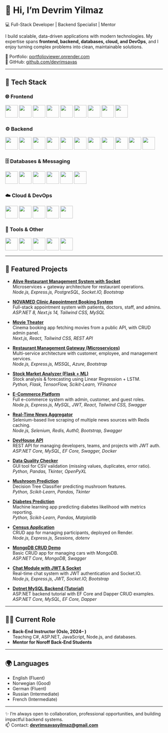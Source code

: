 # 👋 Hi, I’m Devrim Yilmaz  

💻 Full-Stack Developer | Backend Specialist | Mentor  

I build scalable, data-driven applications with modern technologies. My expertise spans **frontend, backend, databases, cloud, and DevOps**, and I enjoy turning complex problems into clean, maintainable solutions.  

🔗 Portfolio: [portfolioviewer.onrender.com](https://portfolioviewer.onrender.com)  
🔗 GitHub: [github.com/devrimsavas](https://github.com/devrimsavas)  

---

## 🚀 Tech Stack

### 🌐 Frontend  
<p align="left">
  <img src="https://cdn.jsdelivr.net/gh/devicons/devicon/icons/react/react-original.svg" width="40" height="40"/>
  <img src="https://cdn.jsdelivr.net/gh/devicons/devicon/icons/nextjs/nextjs-original.svg" width="40" height="40"/>
  <img src="https://cdn.jsdelivr.net/gh/devicons/devicon/icons/javascript/javascript-original.svg" width="40" height="40"/>
  <img src="https://cdn.jsdelivr.net/gh/devicons/devicon/icons/typescript/typescript-original.svg" width="40" height="40"/>
  <img src="https://cdn.jsdelivr.net/gh/devicons/devicon/icons/vitejs/vitejs-original.svg" width="40" height="40"/>
  <img src="https://cdn.jsdelivr.net/gh/devicons/devicon/icons/bootstrap/bootstrap-original.svg" width="40" height="40"/>
 <img src="https://cdn.jsdelivr.net/gh/devicons/devicon/icons/tailwindcss/tailwindcss-original.svg" width="40" height="40"/>

  <img src="https://cdn.jsdelivr.net/gh/devicons/devicon/icons/sass/sass-original.svg" width="40" height="40"/>
  <img src="https://cdn.jsdelivr.net/gh/devicons/devicon/icons/jquery/jquery-original.svg" width="40" height="40"/>
</p>

### ⚙️ Backend  
<p align="left">
  <img src="https://cdn.jsdelivr.net/gh/devicons/devicon/icons/nodejs/nodejs-original.svg" width="40" height="40"/>
  <img src="https://cdn.jsdelivr.net/gh/devicons/devicon/icons/express/express-original.svg" width="40" height="40"/>
  <img src="https://cdn.jsdelivr.net/gh/devicons/devicon/icons/csharp/csharp-original.svg" width="40" height="40"/>
  <img src="https://cdn.jsdelivr.net/gh/devicons/devicon/icons/dot-net/dot-net-original.svg" width="40" height="40"/>
  <img src="https://cdn.jsdelivr.net/gh/devicons/devicon/icons/java/java-original.svg" width="40" height="40"/>
  <img src="https://cdn.jsdelivr.net/gh/devicons/devicon/icons/spring/spring-original.svg" width="40" height="40"/>
  <img src="https://cdn.jsdelivr.net/gh/devicons/devicon/icons/python/python-original.svg" width="40" height="40"/>
  <img src="https://cdn.jsdelivr.net/gh/devicons/devicon/icons/flask/flask-original.svg" width="40" height="40"/>
  <img src="https://cdn.jsdelivr.net/gh/devicons/devicon/icons/django/django-plain.svg" width="40" height="40"/>
  <img src="https://cdn.jsdelivr.net/gh/devicons/devicon/icons/php/php-original.svg" width="40" height="40"/>
  <img src="https://cdn.jsdelivr.net/gh/devicons/devicon/icons/go/go-original.svg" width="40" height="40"/>
</p>

### 🗄️ Databases & Messaging  
<p align="left">
  <img src="https://cdn.jsdelivr.net/gh/devicons/devicon/icons/mysql/mysql-original.svg" width="40" height="40"/>
  <img src="https://cdn.jsdelivr.net/gh/devicons/devicon/icons/postgresql/postgresql-original.svg" width="40" height="40"/>
  <img src="https://cdn.jsdelivr.net/gh/devicons/devicon/icons/mongodb/mongodb-original.svg" width="40" height="40"/>
  <img src="https://cdn.jsdelivr.net/gh/devicons/devicon/icons/redis/redis-original.svg" width="40" height="40"/>
  <img src="https://cdn.jsdelivr.net/gh/devicons/devicon/icons/rabbitmq/rabbitmq-original.svg" width="40" height="40"/>
  <img src="https://cdn.jsdelivr.net/gh/devicons/devicon/icons/microsoftsqlserver/microsoftsqlserver-plain.svg" width="40" height="40"/>
</p>

### ☁️ Cloud & DevOps  
<p align="left">
  <img src="https://cdn.jsdelivr.net/gh/devicons/devicon/icons/docker/docker-original.svg" width="40" height="40"/>
  <img src="https://cdn.jsdelivr.net/gh/devicons/devicon/icons/kubernetes/kubernetes-plain.svg" width="40" height="40"/>
  <img src="https://cdn.jsdelivr.net/gh/devicons/devicon/icons/amazonwebservices/amazonwebservices-original.svg" width="40" height="40"/>
  <img src="https://cdn.jsdelivr.net/gh/devicons/devicon/icons/azure/azure-original.svg" width="40" height="40"/>
  <img src="https://cdn.jsdelivr.net/gh/devicons/devicon/icons/firebase/firebase-plain.svg" width="40" height="40"/>
</p>

### 🔧 Tools & Other  
<p align="left">
  <img src="https://cdn.jsdelivr.net/gh/devicons/devicon/icons/git/git-original.svg" width="40" height="40"/>
  <img src="https://cdn.jsdelivr.net/gh/devicons/devicon/icons/github/github-original.svg" width="40" height="40"/>
  <img src="https://cdn.jsdelivr.net/gh/devicons/devicon/icons/graphql/graphql-plain.svg" width="40" height="40"/>
  <img src="https://cdn.jsdelivr.net/gh/devicons/devicon/icons/postman/postman-original.svg" width="40" height="40"/>
  <img src="https://cdn.jsdelivr.net/gh/devicons/devicon/icons/jira/jira-original.svg" width="40" height="40"/>
</p>

---

## 📌 Featured Projects

- **[Alive Restaurant Management System with Socket](https://github.com/devrimsavas/Alive_Restaurant_Management_socket_PostgreSQL)**  
  Microservices + gateway architecture for restaurant operations.  
  *Node.js, Express.js, PostgreSQL, Socket.IO, Bootstrap*

- **[NOVAMED Clinic Appointment Booking System](https://github.com/devrimsavas/Clinic-Appointment-FullStack)**  
  Full-stack appointment system with patients, doctors, staff, and admins.  
  *ASP.NET 8, Next.js 14, Tailwind CSS, MySQL*

- **[Movie Theater](https://github.com/devrimsavas/Movie-Theater_NextJS)**  
  Cinema booking app fetching movies from a public API, with CRUD admin panel.  
  *Next.js, React, Tailwind CSS, REST API*

- **[Restaurant Management Gateway (Microservices)](https://github.com/devrimsavas/Restaurant-Management-Microservices)**  
  Multi-service architecture with customer, employee, and management services.  
  *Node.js, Express.js, MSSQL, Azure, Bootstrap*

- **[Stock Market Analyzer (Flask + ML)](https://github.com/devrimsavas/StockMarket_Analyzer_Flask)**  
  Stock analysis & forecasting using Linear Regression + LSTM.  
  *Python, Flask, TensorFlow, Scikit-Learn, YFinance*

- **[E-Commerce Platform](https://github.com/devrimsavas/E-Commercial_V1)**  
  Full e-commerce system with admin, customer, and guest roles.  
  *Node.js, Express.js, MySQL, JWT, React, Tailwind CSS, Swagger*

- **[Real-Time News Aggregator](https://github.com/devrimsavas/World_news_october)**  
  Selenium-based live scraping of multiple news sources with Redis caching.  
  *Node.js, Selenium, Redis, Auth0, Bootstrap, Swagger*

- **[DevHouse API](https://github.com/devrimsavas/aug24ft-bet-ca-devrimsavas)**  
  REST API for managing developers, teams, and projects with JWT auth.  
  *ASP.NET Core, MySQL, EF Core, Swagger, Docker*

- **[Data Quality Checker](https://github.com/devrimsavas/Data-Quality-Checker)**  
  GUI tool for CSV validation (missing values, duplicates, error ratio).  
  *Python, Pandas, Tkinter, OpenPyXL*

- **[Mushroom Prediction](https://github.com/devrimsavas/Mushroom-Prediction-Program)**  
  Decision Tree Classifier predicting mushroom features.  
  *Python, Scikit-Learn, Pandas, Tkinter*

- **[Diabetes Prediction](https://github.com/devrimsavas/diabetpredictionsklearn)**  
  Machine learning app predicting diabetes likelihood with metrics reporting.  
  *Python, Scikit-Learn, Pandas, Matplotlib*

- **[Census Application](https://github.com/devrimsavas/Census-App)**  
  CRUD app for managing participants, deployed on Render.  
  *Node.js, Express.js, Sessions, dotenv*

- **[MongoDB CRUD Demo](https://github.com/devrimsavas/MongoDB-CRUD-Operation-Demo)**  
  Basic CRUD app for managing cars with MongoDB.  
  *ASP.NET Core, MongoDB, Swagger*

- **[Chat Module with JWT & Socket](https://github.com/devrimsavas/Chat-Module-JWT-Socket)**  
  Real-time chat system with JWT authentication and Socket.IO.  
  *Node.js, Express.js, JWT, Socket.IO, Bootstrap*

- **[Dotnet MySQL Backend (Tutorial)](https://github.com/devrimsavas/Dotnet_MySql_BackEnd)**  
  ASP.NET backend tutorial with EF Core and Dapper CRUD examples.  
  *ASP.NET Core, MySQL, EF Core, Dapper*  

---

## 👨‍🏫 Current Role
- **Back-End Instructor  (Oslo, 2024– )**  
  Teaching C#, ASP.NET, JavaScript, Node.js, and databases.  
- **Mentor for Noroff Back-End Students**  

---

## 🌍 Languages
- English (Fluent)  
- Norwegian (Good)  
- German (Fluent)  
- Russian (Intermediate)  
- French (Intermediate)  

---

✨ I’m always open to collaboration, professional opportunities, and building impactful backend systems.  
📫 Contact: **devrimsavasyilmaz@gmail.com**
